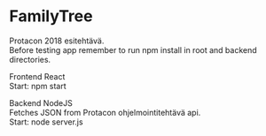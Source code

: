 # FamilyTree
Protacon 2018 esitehtävä.
<br>
Before testing app remember to run npm install in root and backend directories.
<br>

Frontend React<br>
Start: npm start

Backend NodeJS<br>
Fetches JSON from Protacon ohjelmointitehtävä api.<br>
Start: node server.js
